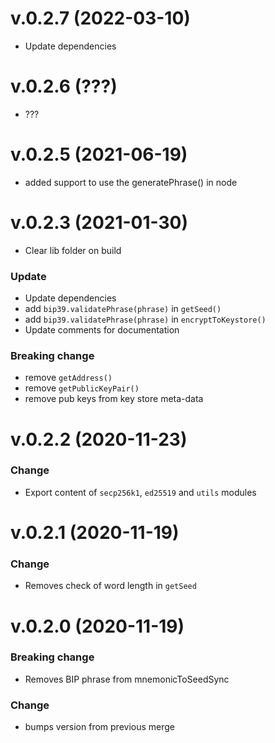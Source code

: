 # v.0.2.7 (2022-03-10)

- Update dependencies

# v.0.2.6 (???)

- ???

# v.0.2.5 (2021-06-19)

- added support to use the generatePhrase() in node

# v.0.2.3 (2021-01-30)

- Clear lib folder on build

### Update

- Update dependencies
- add `bip39.validatePhrase(phrase)` in `getSeed()`
- add `bip39.validatePhrase(phrase)` in `encryptToKeystore()`
- Update comments for documentation

### Breaking change

- remove `getAddress()`
- remove `getPublicKeyPair()`
- remove pub keys from key store meta-data

# v.0.2.2 (2020-11-23)

### Change

- Export content of `secp256k1`, `ed25519` and `utils` modules

# v.0.2.1 (2020-11-19)

### Change

- Removes check of word length in `getSeed`

# v.0.2.0 (2020-11-19)

### Breaking change

- Removes BIP phrase from mnemonicToSeedSync

### Change

- bumps version from previous merge
